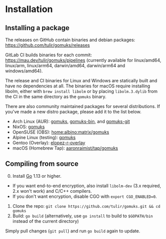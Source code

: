 # Installation

## Installing a package

The releases on GitHub contain binaries and debian
packages: <https://github.com/tulir/gomuks/releases>

GitLab CI builds binaries for each
commit: <https://mau.dev/tulir/gomuks/pipelines> (currently available for
linux/amd64, linux/arm, linux/arm64, darwin/amd64, darwin/arm64 and
windows/amd64).

The release and CI binaries for Linux and Windows are statically built and have
no dependencies at all. The binaries for macOS require installing libolm, either
with `brew install libolm` or by placing `libolm.3.dylib` from the CI in the
same directory as the `gomuks` binary.

There are also community maintained packages for several distributions. If
you've made a new distro package, please add it to the list below.

* Arch Linux (AUR): [gomuks](https://aur.archlinux.org/packages/gomuks),
  [gomuks-bin](https://aur.archlinux.org/packages/gomuks-bin/), and
  [gomuks-git](https://aur.archlinux.org/packages/gomuks-git)
* NixOS: [gomuks](https://github.com/NixOS/nixpkgs/blob/master/pkgs/applications/networking/instant-messengers/gomuks/default.nix)
* OpenSUSE (OBS): [home:albino:matrix/gomuks](https://build.opensuse.org/package/show/home:albino:matrix/gomuks)
* Alpine Linux (testing): [gomuks](https://pkgs.alpinelinux.org/packages?name=gomuks&branch=edge)
* Gentoo (Overlay): [elopez-r-overlay](https://gitlab.com/libre_hackerman/elopez-r-overlay)
* macOS (Homebrew Tap): [aaronraimist/tap/gomuks](https://github.com/aaronraimist/homebrew-tap)

## Compiling from source

0. Install [Go](https://golang.org/) 1.13 or higher.
  * If you want end-to-end encryption, also install `libolm-dev`
    (3.x required, 2.x won't work) and C/C++ compilers.
  * If you don't want encryption, disable CGO with `export CGO_ENABLED=0`.
1. Clone the repo: `git clone https://github.com/tulir/gomuks.git && cd gomuks`
2. Build: `go build` (alternatively, use `go install` to build to `$GOPATH/bin`
   instead of the current directory)

Simply pull changes (`git pull`) and run `go build` again to update.

